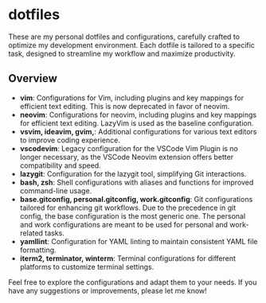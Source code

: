 # dotfiles

These are my personal dotfiles and configurations, carefully crafted to optimize my development environment. Each dotfile is tailored to a specific task, designed to streamline my workflow and maximize productivity.

## Overview

- **vim**: Configurations for Vim, including plugins and key mappings for efficient text editing. This is now deprecated in favor of neovim.
- **neovim**: Configurations for neovim, including plugins and key mappings for efficient text editing. LazyVim is used as the baseline configuration.
- **vsvim, ideavim, gvim,**: Additional configurations for various text editors to improve coding experience.
- **vscodevim**: Legacy configuration for the VSCode Vim Plugin is no longer necessary, as the VSCode Neovim extension offers better compatibility and speed.
- **lazygit**: Configuration for the lazygit tool, simplifying Git interactions.
- **bash, zsh**: Shell configurations with aliases and functions for improved command-line usage.
- **base.gitconfig, personal.gitconfig, work.gitconfig**: Git configurations tailored for enhancing git workflows. Due to the precedence in git config, the base configuration is the most generic one. The personal and work configurations are meant to be used for personal and work-related tasks.
- **yamllint**: Configuration for YAML linting to maintain consistent YAML file formatting.
- **iterm2, terminator, winterm**: Terminal configurations for different platforms to customize terminal settings.

Feel free to explore the configurations and adapt them to your needs. If you have any suggestions or improvements, please let me know!
